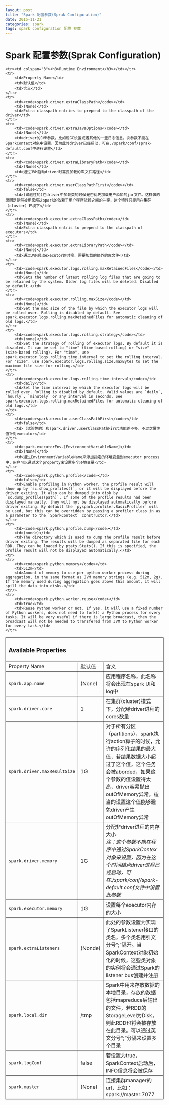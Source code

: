 ```yaml
---
layout: post
title: "Spark 配置参数(Sprak Configuration)"
date: 2015-11-21
categories: spark
tags: spark configuration 配置 参数
---
```




# Spark 配置参数(Sprak Configuration)




<table border="1">
	<tr>
		<td colspan="3">
			<h3> Available Properties </h3>
		</td>
	</tr>
	<tr>
		<td>Property Name</td><td>默认值</td><td>含义</td>
	</tr>
	<tr>
		<td><code>spark.app.name</code></td>
		<td>(None)</td>
		<td>应用程序名称，此名称将会出现在spark UI和log中</td>
	</tr>
	<tr>
		<td><code>spark.driver.core</code></td>
		<td>1</td>
		<td>在集群(cluster)模式下，分配给driver进程的cores数量</td>
	</tr>	
	<tr>
		<td><code>spark.driver.maxResultSize</code></td>
		<td>1G</td>
		<td>对于所有分区（partitions），spark执行action算子的时候，允许的序列化结果的最大值，若结果数据大小超过了这个值，这个任务会被aborded，如果这个参数的值设置得太高，driver容易抛出outOfMemory异常，适当的设置这个值能够避免driver产生outOfMemory异常</td>
	</tr>
	<tr>
		<td><code>spark.driver.memory</code></td>
		<td>1G</td>
		<td>分配非driver进程的内存大小<br/><i>注：这个参数不能在程序中通过SparkContex对象来设置，因为在这个时间结点driver进程已经启动，可在./spark/conf/spark-default.conf文件中设置此参数</i></td>
	</tr>
	<tr>
		<td><code>spark.executor.memory</code></td>
		<td>1G</td>
		<td>设置每个executor内存的大小</td>
	</tr>
	<tr>
		<td><code>spark.extraListeners</code></td>
		<td>(Nonde)</td>
		<td>此处的参数设置为实现了SparkListener接口的类名，多个类名用引文分号“;”隔开。当SparkContext对象初始化的时候，这些类对象的实例将会通过Spark的listener bus创建并注册</td>
	</tr>
	<tr>
		<td><code>spark.local.dir</code></td>
		<td>/tmp</td>
		<td>Spark中用来存放数据的本地目录，存放的数据包括mapreduce后输出的文件，若RDD的StorageLevel为Disk，则此RDD也将会被存放在此目录。可以通过英文分号“;”分隔来设置多个目录</td>
	</tr>
	<tr>
		<td><code>spark.logConf</code></td>
		<td>false</td>
		<td>若设置为true，SparkContext启动后，INFO信息将会被保存</td>
	</tr>
	<tr>
		<td><code>spark.master</code></td>
		<td>(None)</td>
		<td>连接集群manager的url，比如：spark://master:7077</td>
	</tr>
	

	<tr><td colspan="3"><h3>Runtime Environment</h3></td></tr>
	<tr>
		<td>Property Name</td>
		<td>默认值</td>
		<td>含义</td>
	</tr>
	<tr>
		<td><code>spark.driver.extraClassPath</code></td>
		<td>(None)</td>
		<td>Extra classpath entries to prepend to the classpath of the driver</td>
	</tr>
	<tr>
		<td><code>spark.driver.extraJavaOptions</code></td>
		<td>(None)</td>
		<td>driver的JVM参数，比如说GC设置或者其他的一些日志信息，次参数不能在SparkContext对象中设置，因为此时driver已经启动，可在./spark/conf/sprak-default.conf中进行设置</td>
	</tr>
	<tr>
		<td><code>spark.driver.extraLibraryPath</code></td>
		<td>(None)</td>
		<td>通过JVM启动driver时需要加载的库文件路径</td>
	</tr>
	<tr>
		<td><code>spark.driver.userClassPathFirst</code></td>
		<td>false</td>
		<td>(试验性的)在driver中加载类的时候是否优先加载用户添加的jar文件。这样做的原因是能够被用来解决spark的依赖于用户程序依赖之间的冲突，这个特性只能用在集群（cluster）环境下</td>
	</tr>
	<tr>
		<td><code>spark.executor.extraClassPath</code></td>
		<td>(None)</td>
		<td>Extra classpath entris to prepend to the classpath of executors</td>
	</tr>
	<tr>
		<td><code>spark.executor.extraLibraryPath</code></td>
		<td>(None)</td>
		<td>通过JVM启动executor的时候，需要加载的额外的库文件</td>
	</tr>
	<tr>
		<td><code>spark.executor.logs.rolling.maxRetainedFiles</code></td>
		<td>(None)</td>
		<td>Sets the number of latest rolling log files that are going to be retained by the system. Older log files will be deleted. Disabled by default.</td>
	</tr>
	<tr>
		<td><code>spark.executor.rolling.maxSize</code></td>
		<td>(None)</td>
		<td>Set the max size of the file by which the executor logs will be rolled over. Rolling is disabled by default. See spark.executor.logs.rolling.maxRetainedFiles for automatic cleaning of old logs.</td>
	</tr>
	<tr>
		<td><code>spark.executor.logs.rolling.strategy</code></td>
		<td>(none)</td>
		<td>Set the strategy of rolling of executor logs. By default it is disabled. It can be set to "time" (time-based rolling) or "size" (size-based rolling). For "time", use spark.executor.logs.rolling.time.interval to set the rolling interval. For "size", use spark.executor.logs.rolling.size.maxBytes to set the maximum file size for rolling.</td>
	</tr>
	<tr>
		<td><code>spark.executor.logs.rolling.time.interval</code></td>
		<td>daily</td>
		<td>Set the time interval by which the executor logs will be rolled over. Rolling is disabled by default. Valid values are `daily`, `hourly`, `minutely` or any interval in seconds. See spark.executor.logs.rolling.maxRetainedFiles for automatic cleaning of old logs.</td>
	</td>
	<tr>
		<td><code>spark.executor.userClassPathFirst</code></td>
		<td>false</td>
		<td>（试验性的）和spark.driver.userClassPathFirst功能差不多，不过次属性值针对executor</td>
	</tr>
	<tr>
		<td>spark.executorEnv.[EnvironmentVariableName]</td>
		<td>(None)</td>
		<td>通过EnvironmentVariableName来添加指定的环境变量到executor process中，用户可以通过这个property来设置多个环境变量</td>
	</tr>
	<tr>
		<td><code>spark.python.profile</code></td>
		<td>false</td>
		<td>Enable profiling in Python worker, the profile result will show up by `sc.show_profiles()`, or it will be displayed before the driver exiting. It also can be dumped into disk by `sc.dump_profiles(path)`. If some of the profile results had been displayed manually, they will not be displayed automatically before driver exiting. By default the `pyspark.profiler.BasicProfiler` will be used, but this can be overridden by passing a profiler class in as a parameter to the `SparkContext` constructor.</td>
	</tr>
	<tr>
		<td><code>spark.python.profile.dump</code></td>
		<td>(nonde)</td>
		<td>The directory which is used to dump the profile result before driver exiting. The results will be dumped as separated file for each RDD. They can be loaded by ptats.Stats(). If this is specified, the profile result will not be displayed automatically.</td>
	<tr>
	<tr>
		<td><code>spark.python.memory</code></td>
		<td>512m</td>
		<td>Amount of memory to use per python worker process during aggregation, in the same format as JVM memory strings (e.g. 512m, 2g). If the memory used during aggregation goes above this amount, it will spill the data into disks.</td>
	<tr/>
	<tr>
		<td><code>spark.python.worker.reuse</code></td>
		<td>true</td>
		<td>Reuse Python worker or not. If yes, it will use a fixed number of Python workers, does not need to fork() a Python process for every tasks. It will be very useful if there is large broadcast, then the broadcast will not be needed to transfered from JVM to Python worker for every task.</td>
	</tr>
</table>